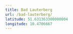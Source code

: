 ```yaml
---
title: Bad Lauterberg
url: /bad-lauterberg/
latitude: 51.631363300000004
longitude: 10.4706667
---
```

